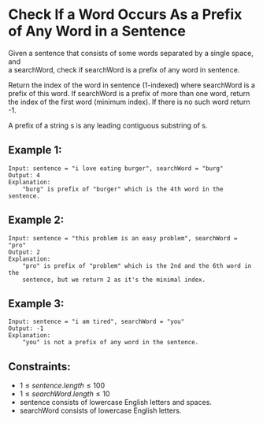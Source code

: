 # Check If a Word Occurs As a Prefix of Any Word in a Sentence

Given a sentence that consists of some words separated by a single space, and  
a searchWord, check if searchWord is a prefix of any word in sentence.

Return the index of the word in sentence (1-indexed) where searchWord is a  
prefix of this word. If searchWord is a prefix of more than one word, return  
the index of the first word (minimum index). If there is no such word return  
-1.

A prefix of a string s is any leading contiguous substring of s.

 

## Example 1:

    Input: sentence = "i love eating burger", searchWord = "burg"
    Output: 4
    Explanation: 
        "burg" is prefix of "burger" which is the 4th word in the sentence.

## Example 2:

    Input: sentence = "this problem is an easy problem", searchWord = "pro"
    Output: 2
    Explanation: 
        "pro" is prefix of "problem" which is the 2nd and the 6th word in the  
        sentence, but we return 2 as it's the minimal index.

## Example 3:

    Input: sentence = "i am tired", searchWord = "you"
    Output: -1
    Explanation: 
        "you" is not a prefix of any word in the sentence.

 

## Constraints:

* $1 \le sentence.length \le 100$
* $1 \le searchWord.length \le 10$
* sentence consists of lowercase English letters and spaces.
* searchWord consists of lowercase English letters.

